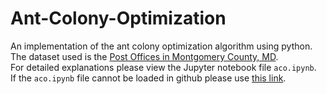 # Ant-Colony-Optimization
An implementation of the ant colony optimization algorithm using python. The dataset used is the [Post Offices in Montgomery County, MD](https://catalog.data.gov/dataset/post-offices-2aec7/resource/09f8f523-e2e7-41c4-81b5-40b5c387fead).  
For detailed explanations please view the Jupyter notebook file `aco.ipynb`.  
If the `aco.ipynb` file cannot be loaded in github please use [this link](https://nbviewer.jupyter.org/github/theDIG95/Ant-Colony-Optimization/blob/master/aco.ipynb).

